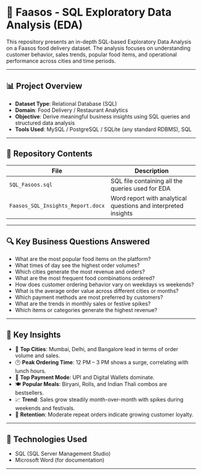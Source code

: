# 🍱 Faasos - SQL Exploratory Data Analysis (EDA)

This repository presents an in-depth SQL-based Exploratory Data Analysis on a Faasos food delivery dataset. The analysis focuses on understanding customer behavior, sales trends, popular food items, and operational performance across cities and time periods.

---

## 📊 Project Overview

- **Dataset Type**: Relational Database (SQL)
- **Domain**: Food Delivery / Restaurant Analytics
- **Objective**: Derive meaningful business insights using SQL queries and structured data analysis
- **Tools Used**: MySQL / PostgreSQL / SQLite (any standard RDBMS), SQL

---

## 📁 Repository Contents

| File | Description |
|------|-------------|
| `SQL_Fasoos.sql` | SQL file containing all the queries used for EDA |
| `Faasos_SQL_Insights_Report.docx` | Word report with analytical questions and interpreted insights |

---

## 🔍 Key Business Questions Answered

- What are the most popular food items on the platform?
- What times of day see the highest order volumes?
- Which cities generate the most revenue and orders?
- What are the most frequent food combinations ordered?
- How does customer ordering behavior vary on weekdays vs weekends?
- What is the average order value across different cities or months?
- Which payment methods are most preferred by customers?
- What are the trends in monthly sales or festive spikes?
- Which items or categories generate the highest revenue?

---

## 🧠 Key Insights

- 🌆 **Top Cities**: Mumbai, Delhi, and Bangalore lead in terms of order volume and sales.
- 🕐 **Peak Ordering Time**: 12 PM – 3 PM shows a surge, correlating with lunch hours.
- 🧾 **Top Payment Mode**: UPI and Digital Wallets dominate.
- 🍽️ **Popular Meals**: Biryani, Rolls, and Indian Thali combos are bestsellers.
- 📈 **Trend**: Sales grow steadily month-over-month with spikes during weekends and festivals.
- 👥 **Retention**: Moderate repeat orders indicate growing customer loyalty.

---

## 🧪 Technologies Used

- SQL (SQL Server Management Studio)
- Microsoft Word (for documentation)

---

